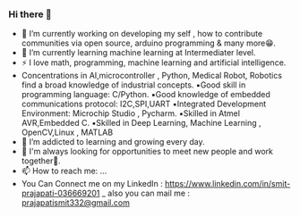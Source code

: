 ### Hi there 👋
- 🔭 I’m currently working on developing my self , how to contribute communities via open source, arduino programming & many more😁.
- 🌱 I’m currently learning machine learning at Intermediater level.
- ⚡ I love math, programming, machine learning and artificial intelligence.
- Concentrations in AI,microcontroller , Python, Medical Robot, Robotics find a broad knowledge of industrial concepts.
▪︎Good skill in programming language: C/Python.
▪︎Good knowledge of embedded communications protocol: I2C,SPI,UART
▪︎Integrated Development Environment: Microchip Studio , Pycharm.
▪︎Skilled in Atmel AVR,Embedded C.
▪︎Skilled in Deep Learning, Machine Learning , OpenCV,Linux , MATLAB
- 🤖 I’m addicted to learning and growing every day.
- 🌌 I'm always looking for opportunities to meet new people and work together🤝.
- 📫 How to reach me: ...
- You Can Connect me on my LinkedIn : https://www.linkedin.com/in/smit-prajapati-036669201
_ also you can mail me : prajapatismit332@gmail.com
